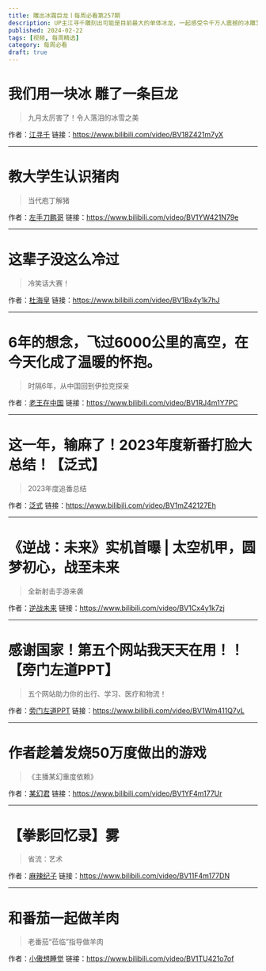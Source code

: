 ```yaml
---
title: 雕出冰霜巨龙丨每周必看第257期
description: UP主江寻千雕刻出可能是目前最大的单体冰龙，一起感受令千万人震撼的冰雕艺术之美！
published: 2024-02-22
tags: [视频, 每周精选]
category: 每周必看
draft: true
---
```


# 我们用一块冰 雕了一条巨龙
> 九月太厉害了！令人落泪的冰雪之美

作者：[江寻千](https://space.bilibili.com/1895195099)
链接：https://www.bilibili.com/video/BV18Z421m7yX

---

# 教大学生认识猪肉
> 当代庖丁解猪

作者：[左手刀鹏哥](https://space.bilibili.com/492046446)
链接：https://www.bilibili.com/video/BV1YW421N79e

---

# 这辈子没这么冷过
> 冷笑话大赛！

作者：[杜海皇](https://space.bilibili.com/178029850)
链接：https://www.bilibili.com/video/BV1Bx4y1k7hJ

---

# 6年的想念，飞过6000公里的高空，在今天化成了温暖的怀抱。
> 时隔6年，从中国回到伊拉克探亲

作者：[老王在中国](https://space.bilibili.com/3537122973714533)
链接：https://www.bilibili.com/video/BV1RJ4m1Y7PC

---

# 这一年，输麻了！2023年度新番打脸大总结！【泛式】
> 2023年度追番总结

作者：[泛式](https://space.bilibili.com/63231)
链接：https://www.bilibili.com/video/BV1mZ42127Eh

---

# 《逆战：未来》实机首曝 | 太空机甲，圆梦初心，战至未来
> 全新射击手游来袭

作者：[逆战未来](https://space.bilibili.com/6131035)
链接：https://www.bilibili.com/video/BV1Cx4y1k7zj

---

# 感谢国家！第五个网站我天天在用！！【旁门左道PPT】
> 五个网站助力你的出行、学习、医疗和物流！

作者：[旁门左道PPT](https://space.bilibili.com/395619513)
链接：https://www.bilibili.com/video/BV1Wm411Q7vL

---

# 作者趁着发烧50万度做出的游戏
> 《主播某幻重度依赖》

作者：[某幻君](https://space.bilibili.com/1577804)
链接：https://www.bilibili.com/video/BV1YF4m177Ur

---

# 【拳影回忆录】雾
> 省流：艺术

作者：[麻辣纪子](https://space.bilibili.com/327104767)
链接：https://www.bilibili.com/video/BV11F4m177DN

---

# 和番茄一起做羊肉
> 老番茄“莅临”指导做羊肉

作者：[小傲想睡觉](https://space.bilibili.com/446430908)
链接：https://www.bilibili.com/video/BV1TU421o7of

